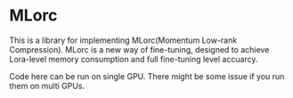 # MLorc

This is a library for implementing MLorc(Momentum Low-rank Compression). MLorc is a new way of fine-tuning, designed to achieve Lora-level memory consumption and full fine-tuning level accuarcy. 

Code here can be run on single GPU. There might be some issue if you run them on multi GPUs.
